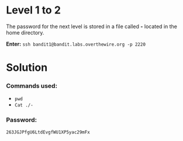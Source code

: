 # Level 1 to 2
The password for the next level is stored in a file called **-** located in the home directory.

**Enter:** `ssh bandit1@bandit.labs.overthewire.org -p 2220`

# Solution

### Commands used:

- `pwd` 
- `Cat ./-`

### Password:
```
263JGJPfgU6LtdEvgfWU1XP5yac29mFx
```
